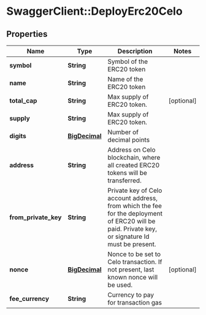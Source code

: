 # SwaggerClient::DeployErc20Celo

## Properties
Name | Type | Description | Notes
------------ | ------------- | ------------- | -------------
**symbol** | **String** | Symbol of the ERC20 token | 
**name** | **String** | Name of the ERC20 token | 
**total_cap** | **String** | Max supply of ERC20 token. | [optional] 
**supply** | **String** | Max supply of ERC20 token. | 
**digits** | [**BigDecimal**](BigDecimal.md) | Number of decimal points | 
**address** | **String** | Address on Celo blockchain, where all created ERC20 tokens will be transferred. | 
**from_private_key** | **String** | Private key of Celo account address, from which the fee for the deployment of ERC20 will be paid. Private key, or signature Id must be present. | 
**nonce** | [**BigDecimal**](BigDecimal.md) | Nonce to be set to Celo transaction. If not present, last known nonce will be used. | [optional] 
**fee_currency** | **String** | Currency to pay for transaction gas | 

